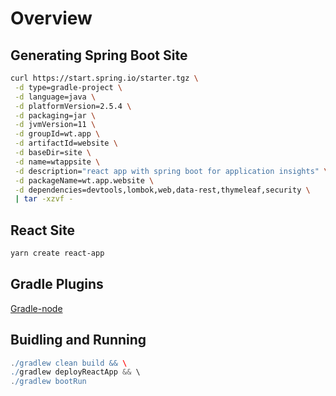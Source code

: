 # Overview


## Generating Spring Boot Site

```bash
curl https://start.spring.io/starter.tgz \
 -d type=gradle-project \
 -d language=java \
 -d platformVersion=2.5.4 \
 -d packaging=jar \
 -d jvmVersion=11 \
 -d groupId=wt.app \
 -d artifactId=website \
 -d baseDir=site \
 -d name=wtappsite \
 -d description="react app with spring boot for application insights" \
 -d packageName=wt.app.website \
 -d dependencies=devtools,lombok,web,data-rest,thymeleaf,security \
 | tar -xzvf -
```



## React Site

```bash
yarn create react-app

```

## Gradle Plugins

[Gradle-node](https://github.com/node-gradle/gradle-node-plugin/blob/master/docs/installation.md)



## Buidling and Running

```groovy
./gradlew clean build && \
./gradlew deployReactApp && \
./gradlew bootRun
```
